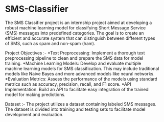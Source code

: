 # SMS-Classifier

The SMS Classifier project is an internship project aimed at developing a robust machine learning model for classifying Short Message Service (SMS) messages into predefined categories. The goal is to create an efficient and accurate system that can distinguish between different types of SMS, such as spam and non-spam (ham). 

Project Objectives :-
*Text Preprocessing: Implement a thorough text preprocessing pipeline to clean and prepare the SMS data for model training.
*Machine Learning Models: Develop and evaluate multiple machine learning models for SMS classification. This may include traditional models like Naive Bayes and more advanced models like neural networks.
*Evaluation Metrics: Assess the performance of the models using standard metrics such as accuracy, precision, recall, and F1 score.
*API Implementation: Build an API to facilitate easy integration of the trained model for making predictions.

Dataset :-
The project utilizes a dataset containing labeled SMS messages. The dataset is divided into training and testing sets to facilitate model development and evaluation.
